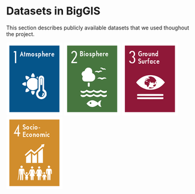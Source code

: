# Datasets in BigGIS

This section describes publicly available datasets that we used thoughout the project.

![Atmosphere Icon](atmosphere-icon.png)
![Biosphere Icon](biosphere-icon.png)
![Ground Surface Icon](ground-icon.png)
![Socio-Economic Icon](socio-icon.png)

